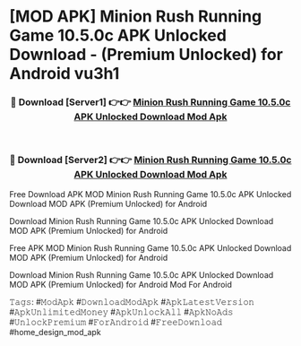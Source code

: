 # [MOD APK] Minion Rush Running Game 10.5.0c APK Unlocked Download - (Premium Unlocked) for Android vu3h1



<div align="center">
<h3>🔴 Download [Server1] 👉👉 <a href="https://momento.my/?title=Minion_Rush_Running_Game_10.5.0c_APK_Unlocked_Download">Minion Rush Running Game 10.5.0c APK Unlocked Download Mod Apk</a></h3><br>

<h3>🔴 Download [Server2] 👉👉 <a href="https://momento.my/?title=Minion_Rush_Running_Game_10.5.0c_APK_Unlocked_Download">Minion Rush Running Game 10.5.0c APK Unlocked Download Mod Apk</a></h3>
</div>



Free Download APK MOD Minion Rush Running Game 10.5.0c APK Unlocked Download MOD APK (Premium Unlocked) for Android

Download Minion Rush Running Game 10.5.0c APK Unlocked Download MOD APK (Premium Unlocked) for Android

Free APK MOD Minion Rush Running Game 10.5.0c APK Unlocked Download MOD APK (Premium Unlocked) for Android

Download Minion Rush Running Game 10.5.0c APK Unlocked Download MOD APK (Premium Unlocked) for Android Mod For Android

𝚃𝚊𝚐𝚜: #𝙼𝚘𝚍𝙰𝚙𝚔 #𝙳𝚘𝚠𝚗𝚕𝚘𝚊𝚍𝙼𝚘𝚍𝙰𝚙𝚔 #𝙰𝚙𝚔𝙻𝚊𝚝𝚎𝚜𝚝𝚅𝚎𝚛𝚜𝚒𝚘𝚗 #𝙰𝚙𝚔𝚄𝚗𝚕𝚒𝚖𝚒𝚝𝚎𝚍𝙼𝚘𝚗𝚎𝚢 #𝙰𝚙𝚔𝚄𝚗𝚕𝚘𝚌𝚔𝙰𝚕𝚕 #𝙰𝚙𝚔𝙽𝚘𝙰𝚍𝚜 #𝚄𝚗𝚕𝚘𝚌𝚔𝙿𝚛𝚎𝚖𝚒𝚞𝚖 #𝙵𝚘𝚛𝙰𝚗𝚍𝚛𝚘𝚒𝚍 #𝙵𝚛𝚎𝚎𝙳𝚘𝚠𝚗𝚕𝚘𝚊𝚍 #home_design_mod_apk
